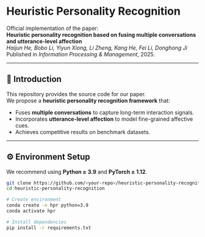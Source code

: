# Heuristic Personality Recognition

Official implementation of the paper:  
**Heuristic personality recognition based on fusing multiple conversations and utterance-level affection**  
*Haijun He, Bobo Li, Yiyun Xiong, Li Zheng, Kang He, Fei Li, Donghong Ji*  
Published in *Information Processing & Management*, 2025.

---

## 🚀 Introduction

This repository provides the source code for our paper.  
We propose a **heuristic personality recognition framework** that:  
- Fuses **multiple conversations** to capture long-term interaction signals.  
- Incorporates **utterance-level affection** to model fine-grained affective cues.  
- Achieves competitive results on benchmark datasets.  

---

## ⚙️ Environment Setup

We recommend using **Python ≥ 3.9** and **PyTorch ≥ 1.12**.  

```bash
git clone https://github.com/<your-repo>/heuristic-personality-recognition.git
cd heuristic-personality-recognition

# Create environment
conda create -n hpr python=3.9
conda activate hpr

# Install dependencies
pip install -r requirements.txt
